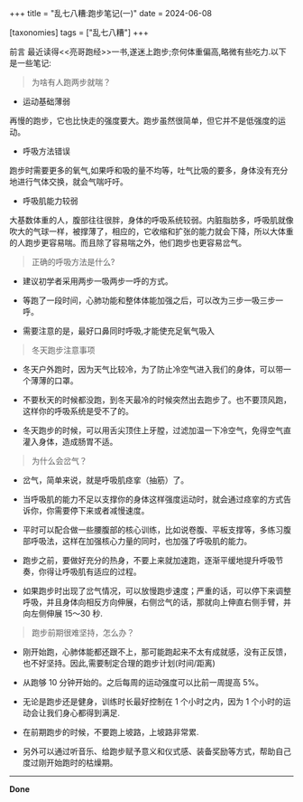 +++
title = "乱七八糟:跑步笔记(一)"
date = 2024-06-08

[taxonomies]
tags = ["乱七八糟"]
+++

前言 最近读得<<亮哥跑经>>一书,遂迷上跑步;奈何体重偏高,略微有些吃力.以下是一些笔记:


<!-- more -->

> 为啥有人跑两步就喘？

- 运动基础薄弱

再慢的跑步，它也比快走的强度要大。跑步虽然很简单，但它并不是低强度的运动。

- 呼吸方法错误

跑步时需要更多的氧气,如果呼和吸的量不均等，吐气比吸的要多，身体没有充分地进行气体交换，就会气喘吁吁。

- 呼吸肌能力较弱

大基数体重的人，腹部往往很胖，身体的呼吸系统较弱。内脏脂肪多，呼吸肌就像吹大的气球一样，被撑薄了，相应的，它收缩和扩张的能力就会下降，所以大体重的人跑步更容易喘。而且除了容易喘之外，他们跑步也更容易岔气。

> 正确的呼吸方法是什么?

- 建议初学者采用两步一吸两步一呼的方式。

- 等跑了一段时间，心肺功能和整体体能加强之后，可以改为三步一吸三步一呼。

- 需要注意的是，最好口鼻同时呼吸,才能使充足氧气吸入

> 冬天跑步注意事项

- 冬天户外跑时，因为天气比较冷，为了防止冷空气进入我们的身体，可以带一个薄薄的口罩。

- 不要秋天的时候都没跑，到冬天最冷的时候突然出去跑步了。也不要顶风跑，这样你的呼吸系统是受不了的。

- 冬天跑步的时候，可以用舌尖顶住上牙膛，过滤加温一下冷空气，免得空气直灌入身体，造成肠胃不适。


> 为什么会岔气？

- 岔气，简单来说，就是呼吸肌痉挛（抽筋）了。

- 当呼吸肌的能力不足以支撑你的身体这样强度运动时，就会通过痉挛的方式告诉你，你需要停下来或者减慢速度。

- 平时可以配合做一些腰腹部的核心训练，比如说卷腹、平板支撑等，多练习腹部呼吸法，这样在加强核心力量的同时，也加强了呼吸肌的能力。

- 跑步之前，要做好充分的热身，不要上来就加速跑，逐渐平缓地提升呼吸节奏，你得让呼吸肌有适应的过程。

- 如果跑步时出现了岔气情况，可以放慢跑步速度；严重的话，可以停下来调整呼吸，并且身体向相反方向伸展，右侧岔气的话，那就向上伸直右侧手臂，并向左侧伸展 15～30 秒.


> 跑步前期很难坚持，怎么办？

- 刚开始跑，心肺体能都还跟不上，那可能跑起来不太有成就感，没有正反馈，也不好坚持。因此,需要制定合理的跑步计划(时间/距离)

- 从跑够 10 分钟开始的。之后每周的运动强度可以比前一周提高 5%。

- 无论是跑步还是健身，训练时长最好控制在 1 个小时之内，因为 1 个小时的运动会让我们身心都得到满足.

- 在前期跑步的时候，不要跑上坡路，上坡路非常累.

- 另外可以通过听音乐、给跑步赋予意义和仪式感、装备奖励等方式，帮助自己度过刚开始跑时的枯燥期。

---
**Done**


